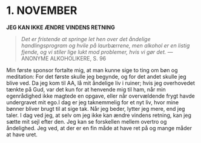 # 1. NOVEMBER

**JEG KAN IKKE ÆNDRE VINDENS RETNING**

> *Det er fristende at springe let hen over det åndelige handlingsprogram og hvile på laurbærrene, men alkohol er en listig fjende, og vi stiler lige lukt mod problemer, hvis vi gør det.*
> — ANONYME ALKOHOLIKERE, S. 96

Min første sponsor fortalte mig, at man kunne sige to ting om bøn og meditation: For det første skulle jeg begynde, og for det andet skulle jeg blive ved. Da jeg kom til AA, lå mit åndelige liv i ruiner; hvis jeg overhovedet tænkte på Gud, var det kun for at henvende mig til ham, når min egenrådighed ikke magtede en opgave, eller når overvældende frygt havde undergravet mit ego.I dag er jeg taknemmelig for et nyt liv, hvor mine bønner bliver brugt til at sige tak. Når jeg beder, lytter jeg mere, end jeg taler. I dag ved jeg, at selv om jeg ikke kan ændre vindens retning, kan jeg sætte mit sejl efter den. Jeg kan se forskellen mellem overtro og åndelighed. Jeg ved, at der er en fin måde at have ret på og mange måder at have uret.

